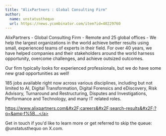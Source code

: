 ```yaml
---
title: "AlixPartners : Global Consulting Firm"
author:
  name: unstatusthequo
  url: https://news.ycombinator.com/item?id=40229760
---
```

AlixPartners - Global Consulting Firm - Remote and 25 global offices - We help the largest organizations in the world achieve better results using small, experienced teams of experts in their field. For over 40 years, we have helped companies and their stakeholders around the world harness opportunity, overcome challenges, and achieve outsized outcomes.

Our firm typically looks for experienced professionals, but we do have some new grad opportunities as well!

185 jobs available right now across various disciplines, including but not limited to AI, Digital Transformation, Digital Forensics and eDiscovery, Risk Advisory, Turnaround and Restructuring, Disputes and Investigations, Performance and Technology, and many IT related roles.

<a href="https:&#x2F;&#x2F;www.alixpartners.com&#x2F;careers&#x2F;search-results&#x2F;?q=&amp;f%5Bfacet%5D%5B0%5D=Jobs&amp;f%5Bculture%5D%5B0%5D=en-us" rel="nofollow">https:&#x2F;&#x2F;www.alixpartners.com&#x2F;careers&#x2F;search-results&#x2F;?q=&amp;f%5B...</a>

Get in touch if you&#x27;d like to learn more or get referred to skip the queue: @unstatusthequo on X.com.
